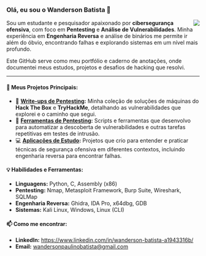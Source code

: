 ### Olá, eu sou o Wanderson Batista 👋

<a href="https://github.com/anuraghazra/github-readme-stats">
  <img align="right" src="https://github-readme-stats.vercel.app/api?username=wandersonbatista-sec&show_icons=true&theme=dracula&include_all_commits=true&count_private=true"/>
</a>

Sou um estudante e pesquisador apaixonado por **cibersegurança ofensiva**, com foco em **Pentesting** e **Análise de Vulnerabilidades**. Minha experiência em **Engenharia Reversa** e análise de binários me permite ir além do óbvio, encontrando falhas e explorando sistemas em um nível mais profundo.

Este GitHub serve como meu portfólio e caderno de anotações, onde documentei meus estudos, projetos e desafios de hacking que resolvi.

---

#### 🔭 Meus Projetos Principais:

* 📖 **[Write-ups de Pentesting](https://github.com/wandersonbatista-sec/writeups):** Minha coleção de soluções de máquinas do **Hack The Box** e **TryHackMe**, detalhando as vulnerabilidades que explorei e o caminho que segui.
* 🤖 **[Ferramentas de Pentesting](https://github.com/wandersonbatista-sec/pentesting-scripts):** Scripts e ferramentas que desenvolvo para automatizar a descoberta de vulnerabilidades e outras tarefas repetitivas em testes de intrusão.
* 💻 **[Aplicações de Estudo](https://github.com/wandersonbatista-sec/re-analysis-lab):** Projetos que crio para entender e praticar técnicas de segurança ofensiva em diferentes contextos, incluindo engenharia reversa para encontrar falhas.

#### 💡 Habilidades e Ferramentas:

* **Linguagens:** Python, C, Assembly (x86)
* **Pentesting:** Nmap, Metasploit Framework, Burp Suite, Wireshark, SQLMap
* **Engenharia Reversa:** Ghidra, IDA Pro, x64dbg, GDB
* **Sistemas:** Kali Linux, Windows, Linux (CLI)

#### 📫 Como me encontrar:
* **LinkedIn:** https://www.linkedin.com/in/wanderson-batista-a1943316b/
* **Email:** wandersonpaulinobatista@gmail.com
